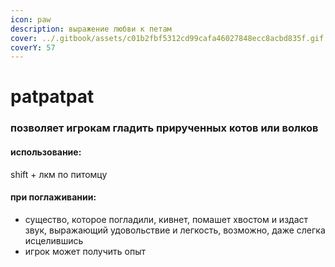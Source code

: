 ```yaml
---
icon: paw
description: выражение любви к петам
cover: ../.gitbook/assets/c01b2fbf5312cd99cafa46027848ecc8acbd835f.gif
coverY: 57
---
```


# patpatpat

### позволяет игрокам гладить прирученных котов или волков

#### использование:

shift + лкм по питомцу

#### при поглаживании:

* существо, которое погладили, кивнет, помашет хвостом и издаст звук, выражающий удовольствие и легкость, возможно, даже слегка исцелившись
* игрок может получить опыт
